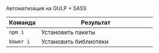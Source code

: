 <p>Автоматизация на GULP + SASS</p>
<table><thead>
<tr>
<th>Команда</th>
<th>Результат</th>
</tr>
</thead><tbody>
<tr>
<td width="22%"><code>npm i</code></td>
<td>Установить пакеты</td>
</tr>
<tr>
<td width="22%"><code>bower i</code></td>
<td>Установить библиотеки</td>
</tr>

</tbody></table>